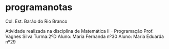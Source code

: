 # programanotas
Col. Est. Barão do Rio Branco

Atividade realizada na disciplina de Matemática II - Programação Prof. Vagnes Silva Turma:2ºD Aluno: Maria Fernanda nº30 Aluno: Maria Eduarda nº29
